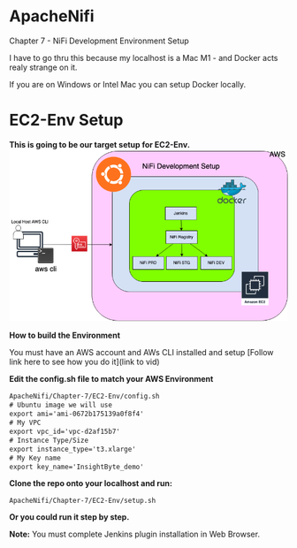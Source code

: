 # ApacheNifi

Chapter 7 - NiFi Development Environment Setup

I have to go thru this because my localhost is a Mac M1 - and Docker acts realy strange on it. 

If you are on Windows or Intel Mac you can setup Docker locally. 

# EC2-Env Setup
**This is going to be our target setup for EC2-Env.**
![Chapter 7 - NiFi Development Environment Setup](https://github.com/InsightByte/ApacheNifi/blob/main/Chapter-7/images/NIFI%20DEVELOPMENT.png)

**How to build the Environment**

You must have an AWS account and AWs CLI installed and setup [Follow link here to see how you do it](link to vid)


**Edit the config.sh file to match your AWS Environment**
```
ApacheNifi/Chapter-7/EC2-Env/config.sh
# Ubuntu image we will use
export ami='ami-0672b175139a0f8f4'
# My VPC 
export vpc_id='vpc-d2af15b7' 
# Instance Type/Size
export instance_type='t3.xlarge'
# My Key name
export key_name='InsightByte_demo'

```

**Clone the repo onto your localhost and run:**
```
ApacheNifi/Chapter-7/EC2-Env/setup.sh

```

**Or you could run it step by step.**

**Note:**
You must complete Jenkins plugin installation in Web Browser.

